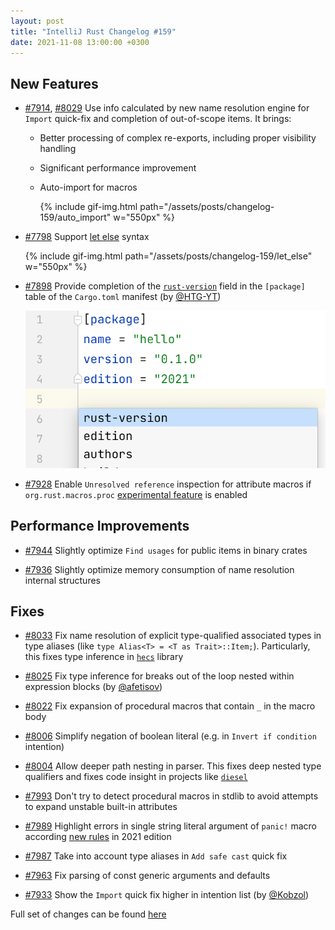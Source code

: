 ```yaml
---
layout: post
title: "IntelliJ Rust Changelog #159"
date: 2021-11-08 13:00:00 +0300
---
```



## New Features

* [#7914], [#8029] Use info calculated by new name resolution engine for `Import` quick-fix and completion of out-of-scope items. It brings:
    - Better processing of complex re-exports, including proper visibility handling
    - Significant performance improvement
    - Auto-import for macros

      {% include gif-img.html path="/assets/posts/changelog-159/auto_import" w="550px" %}


* [#7798] Support [let else](https://rust-lang.github.io/rfcs/3137-let-else.html) syntax

  {% include gif-img.html path="/assets/posts/changelog-159/let_else" w="550px" %}

* [#7898] Provide completion of the [`rust-version`](https://doc.rust-lang.org/cargo/reference/manifest.html#the-rust-version-field) field in the `[package]` table of the `Cargo.toml` manifest (by [@HTG-YT])

  <img src="/assets/posts/changelog-159/rust_version.png" alt="rust_version completion" width="550px">

* [#7928] Enable `Unresolved reference` inspection for attribute macros if `org.rust.macros.proc` [experimental feature](https://plugins.jetbrains.com/plugin/8182-rust/docs/rust-faq.html#experimental-features) is enabled

## Performance Improvements

* [#7944] Slightly optimize `Find usages` for public items in binary crates

* [#7936] Slightly optimize memory consumption of name resolution internal structures

## Fixes

* [#8033] Fix name resolution of explicit type-qualified associated types in type aliases (like `type Alias<T> = <T as Trait>::Item;`). Particularly, this fixes type inference in [`hecs`](https://crates.io/crates/hecs) library

* [#8025] Fix type inference for breaks out of the loop nested within expression blocks (by [@afetisov])

* [#8022] Fix expansion of procedural macros that contain `_` in the macro body

* [#8006] Simplify negation of boolean literal (e.g. in `Invert if condition` intention)

* [#8004] Allow deeper path nesting in parser. This fixes deep nested type qualifiers and fixes code insight in projects like [`diesel`](https://github.com/diesel-rs/diesel)

* [#7993] Don't try to detect procedural macros in stdlib to avoid attempts to expand unstable built-in attributes

* [#7989] Highlight errors in single string literal argument of `panic!` macro according [new rules](https://doc.rust-lang.org/stable/edition-guide/rust-2021/panic-macro-consistency.html) in 2021 edition

* [#7987] Take into account type aliases in `Add safe cast` quick fix

* [#7963] Fix parsing of const generic arguments and defaults

* [#7933] Show the `Import` quick fix higher in intention list (by [@Kobzol])

Full set of changes can be found [here](https://github.com/intellij-rust/intellij-rust/milestone/67?closed=1)

[@HTG-YT]: https://github.com/HTG-YT
[@Kobzol]: https://github.com/Kobzol
[@afetisov]: https://github.com/afetisov

[#7798]: https://github.com/intellij-rust/intellij-rust/pull/7798
[#7898]: https://github.com/intellij-rust/intellij-rust/pull/7898
[#7914]: https://github.com/intellij-rust/intellij-rust/pull/7914
[#7928]: https://github.com/intellij-rust/intellij-rust/pull/7928
[#7933]: https://github.com/intellij-rust/intellij-rust/pull/7933
[#7936]: https://github.com/intellij-rust/intellij-rust/pull/7936
[#7944]: https://github.com/intellij-rust/intellij-rust/pull/7944
[#7963]: https://github.com/intellij-rust/intellij-rust/pull/7963
[#7987]: https://github.com/intellij-rust/intellij-rust/pull/7987
[#7989]: https://github.com/intellij-rust/intellij-rust/pull/7989
[#7993]: https://github.com/intellij-rust/intellij-rust/pull/7993
[#8004]: https://github.com/intellij-rust/intellij-rust/pull/8004
[#8006]: https://github.com/intellij-rust/intellij-rust/pull/8006
[#8012]: https://github.com/intellij-rust/intellij-rust/pull/8012
[#8022]: https://github.com/intellij-rust/intellij-rust/pull/8022
[#8025]: https://github.com/intellij-rust/intellij-rust/pull/8025
[#8029]: https://github.com/intellij-rust/intellij-rust/pull/8029
[#8033]: https://github.com/intellij-rust/intellij-rust/pull/8033

